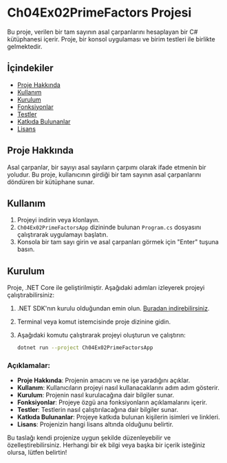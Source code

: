 # Ch04Ex02PrimeFactors Projesi

Bu proje, verilen bir tam sayının asal çarpanlarını hesaplayan bir C# kütüphanesi içerir. Proje, bir konsol uygulaması ve birim testleri ile birlikte gelmektedir.

## İçindekiler

- [Proje Hakkında](#proje-hakkında)
- [Kullanım](#kullanım)
- [Kurulum](#kurulum)
- [Fonksiyonlar](#fonksiyonlar)
- [Testler](#testler)
- [Katkıda Bulunanlar](#katkıda-bulunanlar)
- [Lisans](#lisans)

## Proje Hakkında

Asal çarpanlar, bir sayıyı asal sayıların çarpımı olarak ifade etmenin bir yoludur. Bu proje, kullanıcının girdiği bir tam sayının asal çarpanlarını döndüren bir kütüphane sunar.

## Kullanım

1. Projeyi indirin veya klonlayın.
2. `Ch04Ex02PrimeFactorsApp` dizininde bulunan `Program.cs` dosyasını çalıştırarak uygulamayı başlatın.
3. Konsola bir tam sayı girin ve asal çarpanları görmek için "Enter" tuşuna basın.

## Kurulum

Proje, .NET Core ile geliştirilmiştir. Aşağıdaki adımları izleyerek projeyi çalıştırabilirsiniz:

1. .NET SDK'nın kurulu olduğundan emin olun. [Buradan indirebilirsiniz](https://dotnet.microsoft.com/download).
2. Terminal veya komut istemcisinde proje dizinine gidin.
3. Aşağıdaki komutu çalıştırarak projeyi oluşturun ve çalıştırın:

   ```bash
   dotnet run --project Ch04Ex02PrimeFactorsApp

### Açıklamalar:
- **Proje Hakkında**: Projenin amacını ve ne işe yaradığını açıklar.
- **Kullanım**: Kullanıcıların projeyi nasıl kullanacaklarını adım adım gösterir.
- **Kurulum**: Projenin nasıl kurulacağına dair bilgiler sunar.
- **Fonksiyonlar**: Projeye özgü ana fonksiyonların açıklamalarını içerir.
- **Testler**: Testlerin nasıl çalıştırılacağına dair bilgiler sunar.
- **Katkıda Bulunanlar**: Projeye katkıda bulunan kişilerin isimleri ve linkleri.
- **Lisans**: Projenizin hangi lisans altında olduğunu belirtir.

Bu taslağı kendi projenize uygun şekilde düzenleyebilir ve özelleştirebilirsiniz. Herhangi bir ek bilgi veya başka bir içerik isteğiniz olursa, lütfen belirtin!
